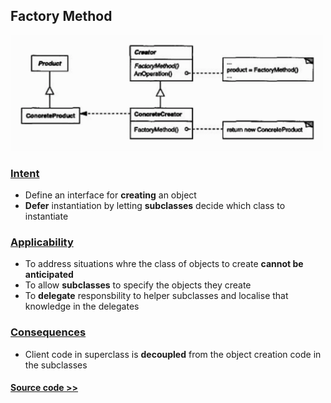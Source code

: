 ## Factory Method

<img src="factory-method.png" alt="Factory Method" width=500px /> 

### [Intent](#)
- Define an interface for **creating** an object
- **Defer** instantiation by letting **subclasses** decide which class to instantiate

### [Applicability](#)
- To address situations whre the class of objects to create **cannot be anticipated**
- To allow **subclasses** to specify the objects they create
- To **delegate** responsbility to helper subclasses and localise that knowledge in the delegates 

### [Consequences](#)
- Client code in superclass is **decoupled** from the object creation code in the subclasses

#### [Source code >>](factory-method/)